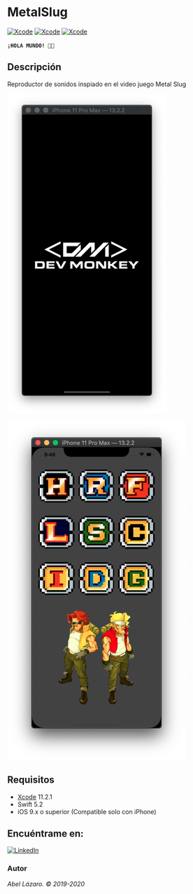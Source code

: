 # MetalSlug

[![Xcode](https://img.shields.io/badge/Xcode-11.2.1-blue)]()
[![Xcode](https://img.shields.io/badge/Swift-5.2-orange)]()
[![Xcode](https://img.shields.io/badge/iOS-9.x%2B-lightgrey)]()

**`¡HOLA MUNDO! 👋🏼`**

## Descripción
Reproductor de sonidos inspiado en el video juego Metal Slug

![Screenshot](./Screens/splashscreen.png)

![Screenshot](./Screens/mainscreen.png)

## Requisitos
* [Xcode](https://developer.apple.com/xcode/) 11.2.1
* Swift 5.2
* iOS 9.x o superior (Compatible solo con iPhone)

## Encuéntrame en:
<!--[![Facebook](https://img.shields.io/badge/Facebook-devm0nk3y-blue.svg?style=for-the-badge)](https://facebook.com/devm0nk3y)
[![Twitter](https://img.shields.io/badge/twitter-@devm0nk3y-blue.svg?style=for-the-badge)](https://twitter.com/devm0nk3y)-->
[![LinkedIn](https://img.shields.io/badge/LinkedIn-AbelLázaro-blue.svg?style=for-the-badge)](https://www.linkedin.com/in/abellazaro/)

### Autor
*Abel Lázaro. © 2019-2020*
